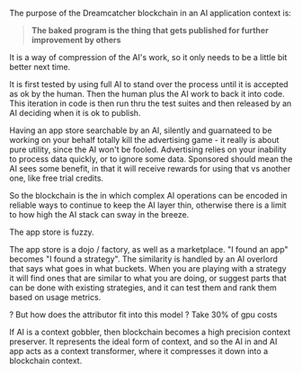 The purpose of the Dreamcatcher blockchain in an AI application context is:

> **The baked program is the thing that gets published for further improvement by others**

It is a way of compression of the AI's work, so it only needs to be a little bit better next time.

It is first tested by using full AI to stand over the process until it is accepted as ok by the human.
Then the human plus the AI work to back it into code.
This iteration in code is then run thru the test suites and then released by an AI deciding when it is ok to publish.

Having an app store searchable by an AI, silently and guarnateed to be working on your behalf totally kill the advertising game - it really is about pure utility, since the AI won't be fooled.  Advertising relies on your inability to process data quickly, or to ignore some data.  Sponsored should mean the AI sees some benefit, in that it will receive rewards for using that vs another one, like free trial credits.

So the blockchain is the in which complex AI operations can be encoded in reliable ways to continue to keep the AI layer thin, otherwise there is a limit to how high the AI stack can sway in the breeze.

The app store is fuzzy.

The app store is a dojo / factory, as well as a marketplace.  "I found an app" becomes "I found a strategy".  The similarity is handled by an AI overlord that says what goes in what buckets.  When you are playing with a strategy it will find ones that are similar to what you are doing, or suggest parts that can be done with existing strategies, and it can test them and rank them based on usage metrics.

? But how does the attributor fit into this model ?
Take 30% of gpu costs

If AI is a context gobbler, then blockchain becomes a high precision context preserver.  It represents the ideal form of context, and so the AI in and AI app acts as a context transformer, where it compresses it down into a blockchain context.